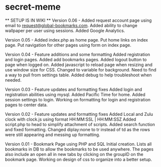 secret-meme
===========
** SETUP IS IN WIKI **
Version 0.06 -
Added request account page using email to request@global-bookmarks.com.
Added ability to change wallpaper per user using sessions.
Added Google Analytics.


Version 0.05 - 
Added index.php as home page.
Put home links on index page.
Put navigation for other pages using form on index page.

Version 0.04 - Feature additions and some formatting
Added registration and login pages.
Added add bookmarks pages.
Added logout button to page when logged on.
Added javascript to reload page when resizing and use window size for CSS.
Changed to variable for background. Need to find a way to pull from settings table.
Added debug to help troubleshoot when needed.

Version 0.03 - Feature updates and formatting fixes
Added login and registration abilities using mysql.
Added Pacific Time for home.
Added session settings to login.
Working on formatting for login and registration pages to center data.

Version 0.02 - Feature updates and formatting fixes
Added Local and Zulu clock with clock.js using format HH:MM:SSL | HH:MM:SSZ
Added script.php to head to simplify attachment of scripts.
Added search function and fixed formatting.
Changed diplay:none to tr instead of td as the rows were still appearing and messing up formatting.


Version 0.01 - Bookmark Page using PHP and SQL
Initial creation. Lists all bookmarks in DB to allow the bookmarks to be used anywhere. The pages also include an open all in new tabs by clicking on the groupID on the bookmark page. Working on design of css to organize into a better setup.